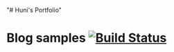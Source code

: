 "# Huni's Portfolio" 
# Blog samples [![Build Status](https://github.com/Huni1153/Portfolio)](https://github.com/Huni1153/Portfolio)